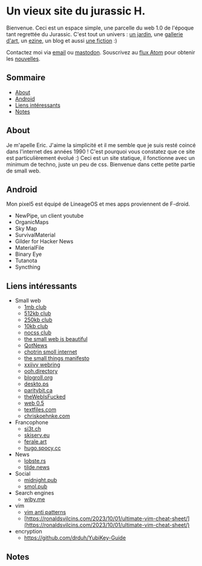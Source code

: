 # Un vieux site du jurassic H.
Bienvenue. Ceci est un espace simple, une parcelle du web 1.0 de l'époque tant regrettée du Jurassic. C'est tout un univers : [un jardin](herbularium.html), une [gallerie d'art](my-little-art.html), un [ezine](ezine.html), un blog et aussi [une fiction](le-monde-de-demain.html) :)

Contactez moi via <a href="mailto:eric chez jurassi.ch" rel="me">email</a> ou <a href="https://infosec.exchange/@nap" rel="me">mastodon</a>. Souscrivez au [flux Atom](atom.xml) pour obtenir les [nouvelles](#notes).

## Sommaire
- [About](#about)
- [Android](#android)
- [Liens intéressants](#links)
- [Notes](#notes)

## <a name="about"></a>About
Je m'apelle Eric. J'aime la simplicité et il me semble que je suis resté coincé dans l'internet des années 1990 ! C'est pourquoi vous constatez que ce site est particulièrement évolué :) Ceci est un site statique, il fonctionne avec un minimum de techno, juste un peu de css. Bienvenue dans cette petite partie de small web.

##  <a name="android"></a>Android
Mon pixel5 est équipé de LineageOS et mes apps proviennent de F-droid.
- NewPipe, un client youtube
- OrganicMaps
- Sky Map
- SurvivalMaterial
- Gilder for Hacker News
- MaterialFile
- Binary Eye
- Tutanota
- Syncthing

## <a name="links"></a>Liens intéressants
- Small web 
  - [1mb club](https://1mb.club/)
  - [512kb club](https://512kb.club/)
  - [250kb club](https://250kb.club/)
  - [10kb club](https://10kbclub.com)
  - [nocss club](https://nocss.club/)
  - [the small web is beautiful](https://benhoyt.com/writings/the-small-web-is-beautiful/)
  - [QotNews](https://news.t0.vc)
  - [chotrin smoll internet](https://chotrin.org/notes/smol_internet.html)
  - [the small things manifesto](https://ajroach42.com/the-small-things-manifesto/)
  - [xxiivv webring](https://webring.xxiivv.com/)
  - [ooh.directory](https://ooh.directory/)
  - [blogroll.org](https://blogroll.org/)
  - [deskto.ps](https://deskto.ps/)
  - [paritybit.ca](https://paritybit.ca)
  - [theWebIsFucked](https://thewebisfucked.com/)
  - [web 0.5](https://tilde.pt/~fimdomeio/index2.html)
  - [textfiles.com](https://textfiles.com)
  - [chriskoehnke.com](https://chriskoehnke.com/)
- Francophone
  - [si3t.ch](http://si3t.ch/)
  - [skiserv.eu](https://blog.skiserv.eu/)
  - [ferale.art](https://ferale.art/blog/2021/le-monde-est-en-transition.html)
  - [hugo.spocy.cc](https://hugo.soucy.cc/)
- News
  - [lobste.rs](https://lobste.rs/top)
  - [tilde.news](https://tilde.news)
- Social
  - [midnight.pub](https://midnight.pub/)
  - [smol.pub](https://smol.pub)
- Search engines
  - [wiby.me](https://wiby.me)
- vim
  - [vim anti patterns](https://blog.sanctum.geek.nz/vim-anti-patterns/)
  - [https://ronaldsvilcins.com/2023/10/01/ultimate-vim-cheat-sheet/](https://ronaldsvilcins.com/2023/10/01/ultimate-vim-cheat-sheet/)
- encryption
  - https://github.com/drduh/YubiKey-Guide

## <a name="notes"></a>Notes
